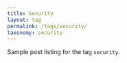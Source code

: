 ```yaml
---
title: Security
layout: tag
permalink: /tags/security/
taxonomy: security
---
```


Sample post listing for the tag `security`.
